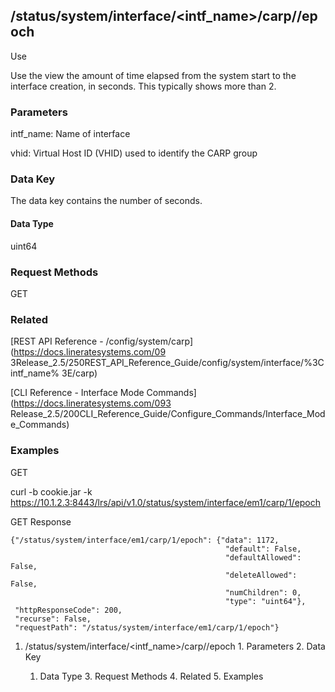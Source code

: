 ## /status/system/interface/<intf_name>/carp/<vhid>/epoch

Use

Use the view the amount of time elapsed from the system start to the interface
creation, in seconds. This typically shows more than 2.

### Parameters

intf_name: Name of interface

vhid: Virtual Host ID (VHID) used to identify the CARP group

### Data Key

The data key contains the number of seconds.

#### Data Type

uint64

### Request Methods

GET

### Related

[REST API Reference - /config/system/carp](https://docs.lineratesystems.com/09
3Release_2.5/250REST_API_Reference_Guide/config/system/interface/%3Cintf_name%
3E/carp)

[CLI Reference - Interface Mode Commands](https://docs.lineratesystems.com/093
Release_2.5/200CLI_Reference_Guide/Configure_Commands/Interface_Mode_Commands)

### Examples

GET

curl -b cookie.jar -k
https://10.1.2.3:8443/lrs/api/v1.0/status/system/interface/em1/carp/1/epoch

GET Response

    
    {"/status/system/interface/em1/carp/1/epoch": {"data": 1172,
                                                    "default": False,
                                                    "defaultAllowed": False,
                                                    "deleteAllowed": False,
                                                    "numChildren": 0,
                                                    "type": "uint64"},
     "httpResponseCode": 200,
     "recurse": False,
     "requestPath": "/status/system/interface/em1/carp/1/epoch"}
    

  1. /status/system/interface/<intf_name>/carp/<vhid>/epoch
    1. Parameters
    2. Data Key
      1. Data Type
    3. Request Methods
    4. Related
    5. Examples

